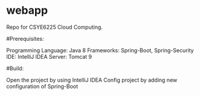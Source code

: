 # webapp
Repo for CSYE6225 Cloud Computing.

#Prerequisites:

Programming Language: Java 8
Frameworks: Spring-Boot, Spring-Security
IDE: IntelliJ IDEA
Server: Tomcat 9


#Build:

Open the project by using IntelliJ IDEA
Config project by adding new configuration of Spring-Boot 

